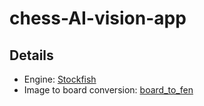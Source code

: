 # chess-AI-vision-app

## Details
* Engine: [Stockfish](https://stockfishchess.org/)
* Image to board conversion: [board_to_fen](https://pypi.org/project/board-to-fen/)